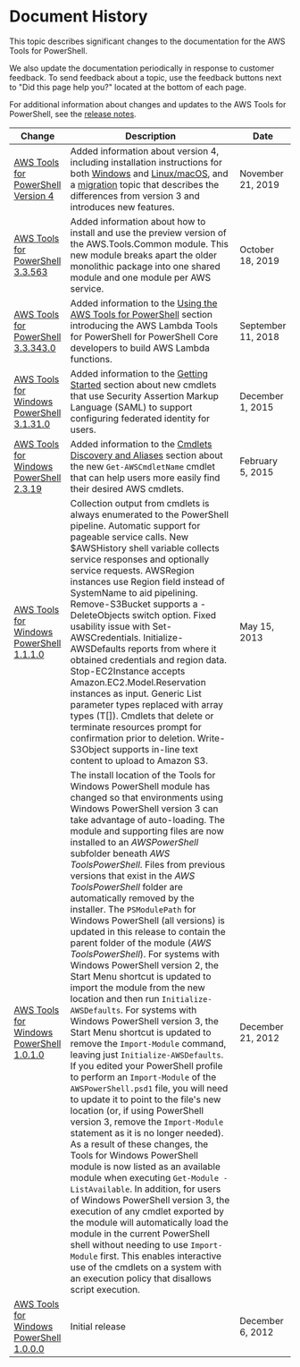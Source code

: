 # Document History<a name="history-pst"></a>

This topic describes significant changes to the documentation for the AWS Tools for PowerShell\.

We also update the documentation periodically in response to customer feedback\. To send feedback about a topic, use the feedback buttons next to "Did this page help you?" located at the bottom of each page\.

For additional information about changes and updates to the AWS Tools for PowerShell, see the [release notes](https://aws.amazon.com/releasenotes/PowerShell)\.

| Change | Description | Date | 
| --- |--- |--- |
| [AWS Tools for PowerShell Version 4](#history-pst) | Added information about version 4, including installation instructions for both [Windows](url-doc-domain;powershell/latest/userguide/pstools-getting-set-up-windows.html) and [Linux/macOS](url-doc-domain;powershell/latest/userguide/pstools-getting-set-up-linux-mac.html), and a [migration](url-doc-domain;powershell/latest/userguide/v4migration.html) topic that describes the differences from version 3 and introduces new features\. | November 21, 2019 | 
| [AWS Tools for PowerShell 3\.3\.563](#history-pst) | Added information about how to install and use the preview version of the AWS\.Tools\.Common module\. This new module breaks apart the older monolithic package into one shared module and one module per AWS service\. | October 18, 2019 | 
| [AWS Tools for PowerShell 3\.3\.343\.0](#history-pst) | Added information to the [Using the AWS Tools for PowerShell](https://docs.aws.amazon.com/powershell/latest/userguide/pstools-using.html) section introducing the AWS Lambda Tools for PowerShell for PowerShell Core developers to build AWS Lambda functions\. | September 11, 2018 | 
| [AWS Tools for Windows PowerShell 3\.1\.31\.0](#history-pst) | Added information to the [Getting Started](https://docs.aws.amazon.com/powershell/latest/userguide/pstools-getting-started.html) section about new cmdlets that use Security Assertion Markup Language \(SAML\) to support configuring federated identity for users\. | December 1, 2015 | 
| [AWS Tools for Windows PowerShell 2\.3\.19](#history-pst) | Added information to the [Cmdlets Discovery and Aliases](https://docs.aws.amazon.com/powershell/latest/userguide/pstools-discovery-aliases.html) section about the new `Get-AWSCmdletName` cmdlet that can help users more easily find their desired AWS cmdlets\. | February 5, 2015 | 
| [AWS Tools for Windows PowerShell 1\.1\.1\.0](#history-pst) | Collection output from cmdlets is always enumerated to the PowerShell pipeline\. Automatic support for pageable service calls\. New $AWSHistory shell variable collects service responses and optionally service requests\. AWSRegion instances use Region field instead of SystemName to aid pipelining\. Remove\-S3Bucket supports a \-DeleteObjects switch option\. Fixed usability issue with Set\-AWSCredentials\. Initialize\-AWSDefaults reports from where it obtained credentials and region data\. Stop\-EC2Instance accepts Amazon\.EC2\.Model\.Reservation instances as input\. Generic List<T> parameter types replaced with array types \(T\[\]\)\. Cmdlets that delete or terminate resources prompt for confirmation prior to deletion\. Write\-S3Object supports in\-line text content to upload to Amazon S3\.  | May 15, 2013 | 
| [AWS Tools for Windows PowerShell 1\.0\.1\.0](#history-pst) | The install location of the Tools for Windows PowerShell module has changed so that environments using Windows PowerShell version 3 can take advantage of auto\-loading\. The module and supporting files are now installed to an *AWSPowerShell* subfolder beneath *AWS ToolsPowerShell*\. Files from previous versions that exist in the *AWS ToolsPowerShell* folder are automatically removed by the installer\. The `PSModulePath` for Windows PowerShell \(all versions\) is updated in this release to contain the parent folder of the module \(*AWS ToolsPowerShell*\)\. For systems with Windows PowerShell version 2, the Start Menu shortcut is updated to import the module from the new location and then run `Initialize-AWSDefaults`\. For systems with Windows PowerShell version 3, the Start Menu shortcut is updated to remove the `Import-Module` command, leaving just `Initialize-AWSDefaults`\. If you edited your PowerShell profile to perform an `Import-Module` of the `AWSPowerShell.psd1` file, you will need to update it to point to the file's new location \(or, if using PowerShell version 3, remove the `Import-Module` statement as it is no longer needed\)\. As a result of these changes, the Tools for Windows PowerShell module is now listed as an available module when executing `Get-Module -ListAvailable`\. In addition, for users of Windows PowerShell version 3, the execution of any cmdlet exported by the module will automatically load the module in the current PowerShell shell without needing to use `Import-Module` first\. This enables interactive use of the cmdlets on a system with an execution policy that disallows script execution\. | December 21, 2012 | 
| [AWS Tools for Windows PowerShell 1\.0\.0\.0](#history-pst) | Initial release | December 6, 2012 | 
